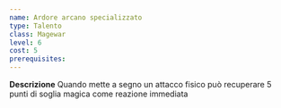 ```yaml
---
name: Ardore arcano specializzato
type: Talento
class: Magewar
level: 6
cost: 5
prerequisites: 
---
```


**Descrizione**
Quando mette a segno un attacco fisico può recuperare 5 punti di soglia magica
come reazione immediata